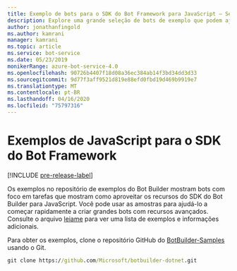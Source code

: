 ```yaml
---
title: Exemplo de bots para o SDK do Bot Framework para JavaScript – Serviço de Bot
description: Explore uma grande seleção de bots de exemplo que podem ajudar a acelerar o desenvolvimento de bots com o SDK do Bot Framework para JavaScript.
author: jonathanfingold
ms.author: kamrani
manager: kamrani
ms.topic: article
ms.service: bot-service
ms.date: 05/23/2019
monikerRange: azure-bot-service-4.0
ms.openlocfilehash: 90726b4407f18d08a36ec384ab14f3bd34dd3d33
ms.sourcegitcommit: 9d77f3aff9521d819e88efd0fbd19d469b9919e7
ms.translationtype: MT
ms.contentlocale: pt-BR
ms.lasthandoff: 04/16/2020
ms.locfileid: "75797316"
---
```

# <a name="javascript-samples-for-bot-framework-sdk"></a>Exemplos de JavaScript para o SDK do Bot Framework
[!INCLUDE [pre-release-label](../includes/pre-release-label.md)]

Os exemplos no repositório de exemplos do Bot Builder mostram bots com foco em tarefas que mostram como aproveitar os recursos do SDK do Bot Builder para JavaScript. Você pode usar as amostras para ajudá-lo a começar rapidamente a criar grandes bots com recursos avançados. Consulte o arquivo [leiame](https://github.com/Microsoft/BotBuilder-Samples/blob/master/README.md) para ver uma lista de exemplos e informações adicionais.

Para obter os exemplos, clone o repositório GitHub do [BotBuilder-Samples](https://github.com/Microsoft/botbuilder-samples) usando o Git.
```cmd
git clone https://github.com/Microsoft/botbuilder-dotnet.git
```
